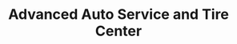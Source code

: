 ---
title: "Advanced Auto Service and Tire Center"
url: /phoenix/advanced-auto-service-and-tire-center/
shop: tyres
---